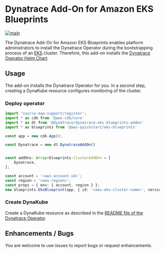 # Dynatrace Add-On for Amazon EKS Blueprints
[![main](https://github.com/dynatrace-oss/dynatrace-eks-blueprints-addon/actions/workflows/integration-test.yml/badge.svg)](https://github.com/dynatrace-oss/dynatrace-eks-blueprints-addon/actions/workflows/integration-test.yml)

The Dynatrace Add-On for Amazon EKS Blueprints enables platform administrators to install the Dynatrace Operator during the bootstrapping process of an [EKS](https://aws.amazon.com/eks/) cluster. Therefore, this add-on installs the [Dynatrace Operator Helm Chart](https://github.com/Dynatrace/dynatrace-operator/tree/main/config/helm/repos/stable).

## Usage

The add-on installs the Dynatrace Operator for you. In a second step, creating a DynaKube resource configures monitoring of the cluster.

### Deploy operator

```typescript
import 'source-map-support/register';
import * as cdk from '@aws-cdk/core'
import * as dt from '@dynatrace/dynatrace-eks-blueprints-addon'
import * as blueprints from '@aws-quickstart/eks-blueprints'

const app = new cdk.App();

const Dynatrace = new dt.DynatraceAddOn()


const addOns: Array<blueprints.ClusterAddOn> = [
    Dynatrace,
];

const account = '<aws-account-id>';
const region = '<aws-region>';
const props = { env: { account, region } };
new blueprints.EksBlueprint(app, { id: '<aws-eks-cluster-name>', version: 'auto', addOns}, props);
```

### Create DynaKube

Create a DynaKube resource as described in the [README file of the Dynatrace Operator](https://www.dynatrace.com/support/help/setup-and-configuration/setup-on-k8s/reference/dynakube-parameters).


## Enhancements / Bugs
You are welcome to use issues to report bugs or request enhancements.
